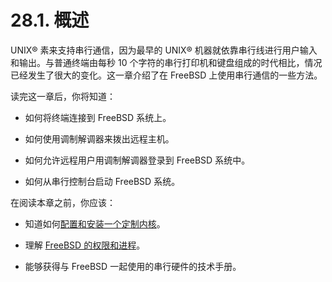 # 28.1. 概述

UNIX® 素来支持串行通信，因为最早的 UNIX® 机器就依靠串行线进行用户输入和输出。与普通终端由每秒 10 个字符的串行打印机和键盘组成的时代相比，情况已经发生了很大的变化。这一章介绍了在 FreeBSD 上使用串行通信的一些方法。

读完这一章后，你将知道：

- 如何将终端连接到 FreeBSD 系统上。
  
- 如何使用调制解调器来拨出远程主机。
  
- 如何允许远程用户用调制解调器登录到 FreeBSD 系统中。
  
- 如何从串行控制台启动 FreeBSD 系统。

在阅读本章之前，你应该：

- 知道如何[配置和安装一个定制内核](https://docs.freebsd.org/en/books/handbook/kernelconfig/index.html#kernelconfig)。
  
- 理解 [FreeBSD 的权限和进程](https://docs.freebsd.org/en/books/handbook/basics/index.html#basics)。
  
- 能够获得与 FreeBSD 一起使用的串行硬件的技术手册。
